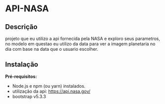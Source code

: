 # API-NASA

## Descrição

projeto que eu utilizo a api fornecida pela NASA e exploro seus parametros, no modelo em questao eu utilizo da data
para ver a imagem planetaria no dia com base na data que o usuario escolher.

## Instalação

**Pré-requisitos:**
* Node.js e npm (ou yarn) instalados.
* utilização da api: https://api.nasa.gov/
* bootstrap v5.3.3
